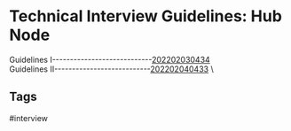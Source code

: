 # Technical Interview Guidelines: Hub Node
Guidelines I----------------------------[202202030434](../202202030434) \
Guidelines II---------------------------[202202040433](../202202040433) \

## Tags
#interview
